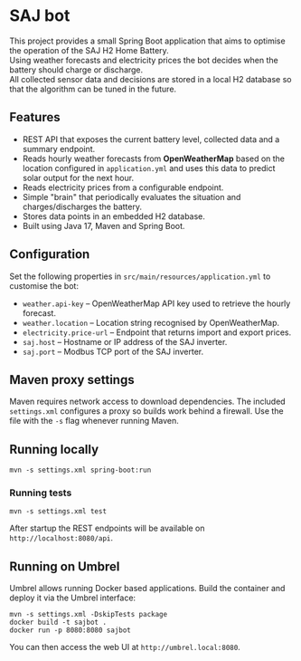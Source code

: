 # SAJ bot

This project provides a small Spring Boot application that aims to optimise the operation of the SAJ H2 Home Battery.  
Using weather forecasts and electricity prices the bot decides when the battery should charge or discharge.  
All collected sensor data and decisions are stored in a local H2 database so that the algorithm can be tuned in the future.

## Features
- REST API that exposes the current battery level, collected data and a summary endpoint.
- Reads hourly weather forecasts from **OpenWeatherMap** based on the location
  configured in `application.yml` and uses this data to predict solar output for
  the next hour.
- Reads electricity prices from a configurable endpoint.
- Simple "brain" that periodically evaluates the situation and charges/discharges the battery.
- Stores data points in an embedded H2 database.
- Built using Java 17, Maven and Spring Boot.

## Configuration

Set the following properties in `src/main/resources/application.yml` to
customise the bot:

- `weather.api-key` &ndash; OpenWeatherMap API key used to retrieve the hourly
  forecast.
- `weather.location` &ndash; Location string recognised by OpenWeatherMap.
- `electricity.price-url` &ndash; Endpoint that returns import and export
  prices.
- `saj.host` &ndash; Hostname or IP address of the SAJ inverter.
- `saj.port` &ndash; Modbus TCP port of the SAJ inverter.

## Maven proxy settings

Maven requires network access to download dependencies. The included
`settings.xml` configures a proxy so builds work behind a firewall. Use
the file with the `-s` flag whenever running Maven.

## Running locally

```
mvn -s settings.xml spring-boot:run
```

### Running tests

```
mvn -s settings.xml test
```

After startup the REST endpoints will be available on `http://localhost:8080/api`.

## Running on Umbrel
Umbrel allows running Docker based applications. Build the container and deploy it via the Umbrel interface:

```
mvn -s settings.xml -DskipTests package
docker build -t sajbot .
docker run -p 8080:8080 sajbot
```

You can then access the web UI at `http://umbrel.local:8080`.
